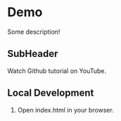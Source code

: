 # Demo 

Some description!

## SubHeader

Watch Github tutorial on YouTube.

## Local Development

1. Open index.html in your browser.